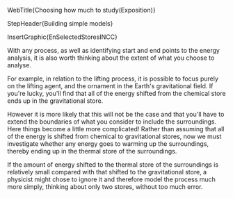 WebTitle{Choosing how much to study(Exposition)}

StepHeader{Building simple models}

InsertGraphic{EnSelectedStoresINCC}

With any process, as well as identifying start and end points to the energy analysis, it is also worth thinking about the extent of what you choose to analyse.

For example, in relation to the lifting process, it is possible to focus purely on the lifting agent, and the ornament in the Earth's gravitational field. If you're lucky, you'll find that all of the energy shifted from the chemical store ends up in the gravitational store.

However it is more likely that this will not be the case and that you'll have to extend the boundaries of what you consider to include the surroundings. Here things become a little more complicated! Rather than assuming that all of the energy is shifted from chemical to gravitational stores, now we must investigate whether any energy goes to warming up the surroundings, thereby ending up in the thermal store of the surroundings.

If the amount of energy shifted to the thermal store of the surroundings is relatively small compared with that shifted to the gravitational store, a physicist might chose to ignore it and therefore model the process much more simply, thinking about only two stores, without too much error.

